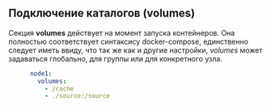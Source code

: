 Подключение каталогов (volumes)
-------------------------------
Секция **volumes** действует на момент запуска контейнеров. 
Она полностью соответствует синтаксису docker-compose,
единственно следует иметь ввиду, что так же как и другие настройки,
*volumes* может задаваться глобально, для группы или для конкретного узла.

```yaml
      node1:
        volumes:
          - /cache
          - ./source:/source
```
